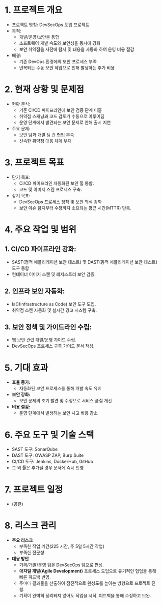 # 1. 프로젝트 개요
- 프로젝트 명칭: DevSecOps 도입 프로젝트
- 목적:
  - 개발/운영/보안을 통합
  - 소프트웨어 개발 속도와 보안성을 동시에 강화
  - 보안 취약점을 사전에 탐지 및 대응을 자동화 하여 운영 비용 절감
- 배경:
  - 기존 DevOps 환경에의 보안 프로세스 부족
  - 반복되는 수동 보안 작업으로 인해 발생하는 추가 비용
# 2. 현재 상황 및 문제점
- 현황 분석:
  - 기존 CI/CD 파이프라인에 보안 검증 단계 미흡
  - 취약점 스캐닝과 코드 검토가 수동으로 이루어짐
  - 운영 단계에서 발견되는 보안 문제로 인해 출시 지연
- 주요 문제:
  - 보안 팀과 개발 팀 간 협업 부족
  - 신속한 취약점 대응 체계 부재
# 3. 프로젝트 목표
- 단기 목표:
  - CI/CD 파이프라인 자동화된 보안 툴 통합.
  - 코드 및 이미지 스캔 프로세스 구축.
- 장기 목표:
  - DevSecOps 프로세스 정착 및 보안 의식 강화
  - 보안 이슈 탐지부터 수정까지 소요되는 평균 시간(MTTR) 단축.
# 4. 주요 작업 및 범위
## 1. CI/CD 파이프라인 강화:
- SAST(정적 애플리케이션 보안 테스트) 및 DAST(동적 애플리케이션 보안 테스트) 도구 통합
- 컨테이너 이미지 스캔 및 레지스트리 보안 검증.
## 2. 인프라 보안 자동화:
- IaC(Infrastructure as Code) 보안 도구 도입.
- 취약점 스캔 자동화 및 실시간 경고 시스템 구축.
## 3. **보안 정책 및 가이드라인 수립**:
- 웹 보안 관련 개발/운영 가이드 수립.
- DevSecOps 프로세스 구축 가이드 문서 작성.
# 5. 기대 효과
- **효율 증가:**
  - 자동화된 보안 프로세스를 통해 개발 속도 유지
- **보안 강화:**
  - 보안 문제의 조기 발견 및 수정으로 서비스 품질 개선
- **비용 절감:**
  - 운영 단계에서 발생하는 보안 사고 비용 감소
# 6. 주요 도구 및 기술 스택
- SAST 도구: SonarQube
- DAST 도구: OWASP ZAP, Burp Suite
- CI/CD 도구: Jenkins, DockerHub, GitHub
- 그 외 툴은 추가될 경우 문서에 즉시 반영
# 7. 프로젝트 일정
- (공란)
# 8. 리스크 관리
- **주요 리스크**
  - 부족한 작업 기간(225 시간, 주 5일 5시간 작업)
  - 부족한 전문성
- **대응 방안**
  - 기획/개발/운영 팀을 DevSecOps 팀으로 편성.
  - **애자일 개발(Agile Development)** 프로세스 도입으로 유기적인 협업을 통해 빠른 피드백 반영.
  - 주마다 결과물을 산출하여 점진적으로 완성도를 높이는 방향으로 프로젝트 진행.
  - 기획이 완벽히 정리되지 않아도 작업을 시작, 피드백을 통해 수정하고 보완.